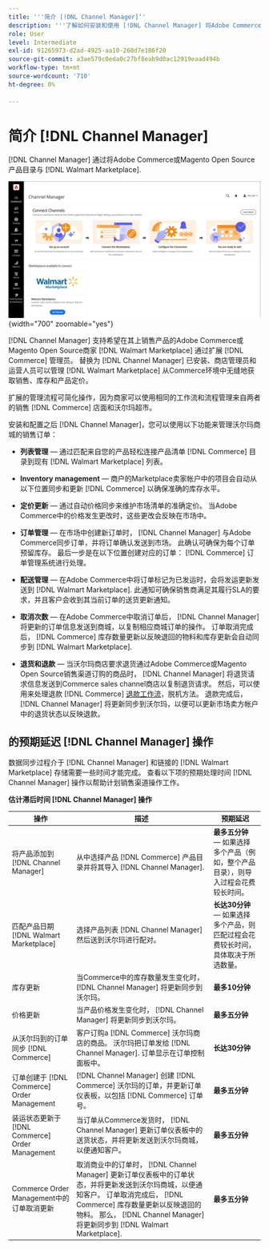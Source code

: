 ```yaml
---
title: '''简介 [!DNL Channel Manager]‘'
description: '''了解如何安装和使用 [!DNL Channel Manager] 将Adobe Commerce和Magento Open Source商店与沃尔玛商场整合在一起，创建一个销售渠道，从商务管理员那里无缝管理商场列表、定价、库存和销售额。”'
role: User
level: Intermediate
exl-id: 91265973-d2ad-4925-aa10-260d7e186f20
source-git-commit: a3ae579c0eda0c27bf8eab9d0ac12919eaad494b
workflow-type: tm+mt
source-wordcount: '710'
ht-degree: 0%

---
```



# 简介 [!DNL Channel Manager]

[!DNL Channel Manager] 通过将Adobe Commerce或Magento Open Source产品目录与 [!DNL Walmart Marketplace].

![[!DNL Channel Manager] 扩展管理视图](assets/channel-manager-home.png){width="700" zoomable="yes"}

[!DNL Channel Manager] 支持希望在其上销售产品的Adobe Commerce或Magento Open Source商家 [!DNL Walmart Marketplace] 通过扩展 [!DNL Commerce] 管理员。 替换为 [!DNL Channel Manager] 已安装、商店管理员和运营人员可以管理 [!DNL Walmart Marketplace] 从Commerce环境中无缝地获取销售、库存和产品定价。

扩展的管理流程可简化操作，因为商家可以使用相同的工作流和流程管理来自两者的销售 [!DNL Commerce] 店面和沃尔玛超市。

安装和配置之后 [!DNL Channel Manager]，您可以使用以下功能来管理沃尔玛商城的销售订单：

* **列表管理** — 通过匹配来自您的产品轻松连接产品清单 [!DNL Commerce] 目录到现有 [!DNL Walmart Marketplace] 列表。

* **Inventory management** — 商户的Marketplace卖家帐户中的项目会自动从以下位置同步和更新 [!DNL Commerce] 以确保准确的库存水平。

* **定价更新** — 通过自动价格同步来维护市场清单的准确定价。 当Adobe Commerce中的价格发生更改时，这些更改会反映在市场中。

* **订单管理** — 在市场中创建新订单时， [!DNL Channel Manager] 与Adobe Commerce同步订单，并将订单确认发送到市场。 此确认可确保为每个订单预留库存。 最后一步是在以下位置创建对应的订单： [!DNL Commerce] 订单管理系统进行处理。

* **配送管理** — 在Adobe Commerce中将订单标记为已发运时，会将发运更新发送到 [!DNL Walmart Marketplace]. 此通知可确保销售商满足其履行SLA的要求，并且客户会收到其当前订单的送货更新通知。

* **取消次数** — 在Adobe Commerce中取消订单后， [!DNL Channel Manager] 将更新的订单信息发送到商城，以复制相应商城订单的操作。 订单取消完成后， [!DNL Commerce] 库存数量更新以反映退回的物料和库存更新会自动同步到 [!DNL Walmart Marketplace].

* **退货和退款** — 当沃尔玛商店要求退货通过Adobe Commerce或Magento Open Source销售渠道订购的商品时， [!DNL Channel Manager] 将退货请求信息发送到Commerce sales channel商店以复制退货请求。 然后，可以使用来处理退款 [!DNL Commerce] [退款工作流](https://experienceleague.adobe.com/docs/commerce-admin/stores-sales/order-management/credit-memos/credit-memos.html#refund-workflow)，脱机方法。 退款完成后， [!DNL Channel Manager] 将更新同步到沃尔玛，以便可以更新市场卖方帐户中的退货状态以反映退款。

## 的预期延迟 [!DNL Channel Manager] 操作

数据同步过程介于 [!DNL Channel Manager] 和链接的 [!DNL Walmart Marketplace] 存储需要一些时间才能完成。 查看以下项的预期处理时间 [!DNL Channel Manager] 操作以帮助计划销售渠道操作工作。

**估计滞后时间 [!DNL Channel Manager] 操作**

| **操作** | **描述** | **预期延迟** |
|------------------------------------------------------------|--------------------------------------------------------------------------------------------------------------------------------------------------------------------------------------------------------------------------------------------------------------------------------------------------------------------------------------------------------------------------------------------------|------------------------------------------------------------------------------------------------------------------------------|
| 将产品添加到 [!DNL Channel Manager] | 从中选择产品 [!DNL Commerce] 产品目录并将其导入 [!DNL Channel Manager]. | **最多五分钟** — 如果选择多个产品（例如，整个产品目录），则导入过程会花费较长时间。 |
| 匹配产品日期 [!DNL Walmart Marketplace] | 选择产品列表 [!DNL Channel Manager] 然后送到沃尔玛进行配对。 | **长达30分钟** — 如果选择多个产品，则匹配过程会花费较长时间，具体取决于所选数量。 |
| 库存更新 | 当Commerce中的库存数量发生变化时， [!DNL Channel Manager] 将更新同步到沃尔玛。 | **最多10分钟** |
| 价格更新 | 当产品价格发生变化时， [!DNL Channel Manager] 将更新同步到沃尔玛。 | **最多五分钟** |
| 从沃尔玛到的订单同步 [!DNL Commerce] | 客户订购a [!DNL Commerce] 沃尔玛商店的商品。 沃尔玛把订单发给 [!DNL Channel Manager]. 订单显示在订单控制面板中。 | **长达30分钟** |
| 订单创建于 [!DNL Commerce] Order Management | [!DNL Channel Manager] 创建 [!DNL Commerce] 沃尔玛的订单，并更新订单仪表板，以包括 [!DNL Commerce] 订单号。 | **最多五分钟** |
| 装运状态更新于 [!DNL Commerce] Order Management | 当订单从Commerce发货时， [!DNL Channel Manager] 更新订单仪表板中的送货状态，并将更新发送到沃尔玛商城，以便通知客户。 | **最多五分钟** |
| Commerce Order Management中的订单取消更新 | 取消商业中的订单时， [!DNL Channel Manager] 更新订单仪表板中的订单状态，并将更新发送到沃尔玛商城，以便通知客户。 订单取消完成后， [!DNL Commerce] 库存数量更新以反映退回的物料。 那么， [!DNL Channel Manager] 将更新同步到 [!DNL Walmart Marketplace]. | **最多五分钟** |


